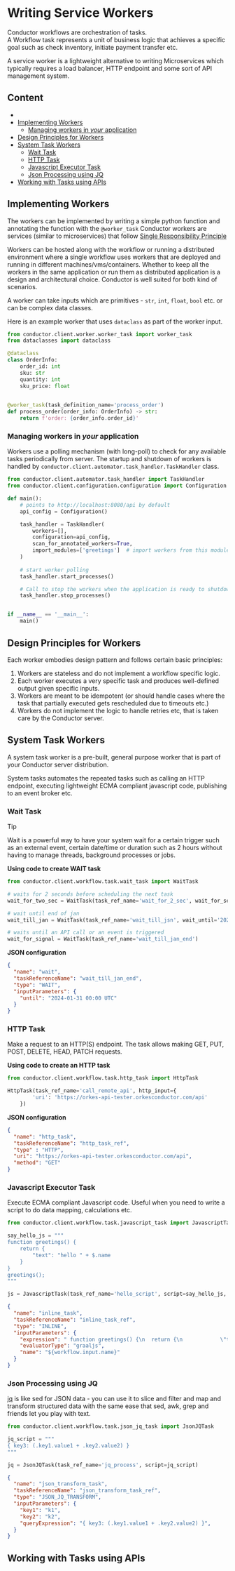 # Writing Service Workers

Conductor workflows are orchestration of tasks.  
A Workflow task represents a unit of business logic that achieves a specific goal such as check inventory, initiate payment transfer etc.

A service worker is a lightweight alternative to writing Microservices which typically requires a load balancer, HTTP endpoint and some sort of API management system.


## Content

<!-- START doctoc generated TOC please keep comment here to allow auto update -->
<!-- DON'T EDIT THIS SECTION, INSTEAD RE-RUN doctoc TO UPDATE -->

- [](#)
- [Implementing Workers](#implementing-workers)
  - [Managing workers in _your_ application](#managing-workers-in-_your_-application)
- [Design Principles for Workers](#design-principles-for-workers)
- [System Task Workers](#system-task-workers)
  - [Wait Task](#wait-task)
  - [HTTP Task](#http-task)
  - [Javascript Executor Task](#javascript-executor-task)
  - [Json Processing using JQ](#json-processing-using-jq)
- [Working with Tasks using APIs](#working-with-tasks-using-apis)

<!-- END doctoc generated TOC please keep comment here to allow auto update -->

## 

## Implementing Workers
The workers can be implemented by writing a simple python function and annotating the function with the `@worker_task`
Conductor workers are services (similar to microservices) that follow [Single Responsibility Principle](https://en.wikipedia.org/wiki/Single_responsibility_principle)

Workers can be hosted along with the workflow or running a distributed environment where a single workflow uses workers 
that are deployed and running in different machines/vms/containers.  Whether to keep all the workers in the same application or 
run them as distributed application is a design and architectural choice.  Conductor is well suited for both kind of scenarios.

A worker can take inputs which are primitives - `str`, `int`, `float`, `bool` etc. or can be complex data classes.

Here is an example worker that uses `dataclass` as part of the worker input.

```python
from conductor.client.worker.worker_task import worker_task
from dataclasses import dataclass

@dataclass
class OrderInfo:
    order_id: int
    sku: str
    quantity: int
    sku_price: float

    
@worker_task(task_definition_name='process_order')
def process_order(order_info: OrderInfo) -> str:
    return f'order: {order_info.order_id}'

```

### Managing workers in _your_ application
Workers use a polling mechanism (with long-poll) to check for any available tasks periodically from server.
The startup and shutdown of workers is handled by `conductor.client.automator.task_handler.TaskHandler` class.

```python
from conductor.client.automator.task_handler import TaskHandler
from conductor.client.configuration.configuration import Configuration

def main():
    # points to http://localhost:8080/api by default
    api_config = Configuration()

    task_handler = TaskHandler(
        workers=[],
        configuration=api_config,
        scan_for_annotated_workers=True,
        import_modules=['greetings']  # import workers from this module - leave empty if all the workers are in the same module
    )
    
    # start worker polling
    task_handler.start_processes()

    # Call to stop the workers when the application is ready to shutdown
    task_handler.stop_processes()


if __name__ == '__main__':
    main()

```

## Design Principles for Workers
Each worker embodies design pattern and follows certain basic principles:

1. Workers are stateless and do not implement a workflow specific logic.
2. Each worker executes a very specific task and produces well-defined output given specific inputs.
3. Workers are meant to be idempotent (or should handle cases where the task that partially executed gets rescheduled due to timeouts etc.)
4. Workers do not implement the logic to handle retries etc, that is taken care by the Conductor server.

## System Task Workers
A system task worker is a pre-built, general purpose worker that is part of your Conductor server distribution.

System tasks automates the repeated tasks such as calling an HTTP endpoint, 
executing lightweight ECMA compliant javascript code, publishing to an event broker etc. 

### Wait Task
> [!tip]
> Wait is a powerful way to have your system wait for a certain trigger such as an external event, certain date/time or duration such as 2 hours without having to manage threads, background processes or jobs.

**Using code to create WAIT task**
```python
from conductor.client.workflow.task.wait_task import WaitTask

# waits for 2 seconds before scheduling the next task
wait_for_two_sec = WaitTask(task_ref_name='wait_for_2_sec', wait_for_seconds=2)

# wait until end of jan
wait_till_jan = WaitTask(task_ref_name='wait_till_jsn', wait_until='2024-01-31 00:00 UTC')

# waits until an API call or an event is triggered
wait_for_signal = WaitTask(task_ref_name='wait_till_jan_end')

```
**JSON configuration**
```json
{
  "name": "wait",
  "taskReferenceName": "wait_till_jan_end",
  "type": "WAIT",
  "inputParameters": {
    "until": "2024-01-31 00:00 UTC"
  }
}
```
### HTTP Task
Make a request to an HTTP(S) endpoint. The task allows making GET, PUT, POST, DELETE, HEAD, PATCH requests.

**Using code to create an HTTP task**
```python
from conductor.client.workflow.task.http_task import HttpTask

HttpTask(task_ref_name='call_remote_api', http_input={
        'uri': 'https://orkes-api-tester.orkesconductor.com/api'
    })
```

**JSON configuration**

```json
{
  "name": "http_task",
  "taskReferenceName": "http_task_ref",
  "type" : "HTTP",
  "uri": "https://orkes-api-tester.orkesconductor.com/api",
  "method": "GET"
}
```

### Javascript Executor Task
Execute ECMA compliant Javascript code.  Useful when you need to write a script to do data mapping, calculations etc.


```python
from conductor.client.workflow.task.javascript_task import JavascriptTask

say_hello_js = """
function greetings() {
    return {
        "text": "hello " + $.name
    }
}
greetings();
"""

js = JavascriptTask(task_ref_name='hello_script', script=say_hello_js, bindings={'name': '${workflow.input.name}'})
```

```json
{
  "name": "inline_task",
  "taskReferenceName": "inline_task_ref",
  "type": "INLINE",
  "inputParameters": {
    "expression": " function greetings() {\n  return {\n            \"text\": \"hello \" + $.name\n        }\n    }\n    greetings();",
    "evaluatorType": "graaljs",
    "name": "${workflow.input.name}"
  }
}
```

### Json Processing using JQ
[jq](https://jqlang.github.io/jq/) is like sed for JSON data - you can use it to slice and filter and map and transform 
structured data with the same ease that sed, awk, grep and friends let you play with text.

```python
from conductor.client.workflow.task.json_jq_task import JsonJQTask

jq_script = """
{ key3: (.key1.value1 + .key2.value2) }
"""

jq = JsonJQTask(task_ref_name='jq_process', script=jq_script)
```

```json
{
  "name": "json_transform_task",
  "taskReferenceName": "json_transform_task_ref",
  "type": "JSON_JQ_TRANSFORM",
  "inputParameters": {
    "key1": "k1",        
    "key2": "k2",
    "queryExpression": "{ key3: (.key1.value1 + .key2.value2) }",
  }
}
```


## Working with Tasks using APIs





